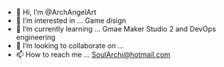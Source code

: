- 👋 Hi, I’m @ArchAngelArt
- 👀 I’m interested in ... Game disign
- 🌱 I’m currently learning ... Gmae Maker Studio 2 and DevOps engineering
- 💞️ I’m looking to collaborate on ... 
- 📫 How to reach me ... SoulArchi@hotmail.com

<!---
ArchAngelArt/ArchAngelArt is a ✨ special ✨ repository because its `README.md` (this file) appears on your GitHub profile.
You can click the Preview link to take a look at your changes.
--->
